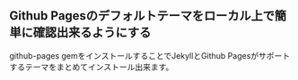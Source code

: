 ## Github Pagesのデフォルトテーマをローカル上で簡単に確認出来るようにする

github-pages gemをインストールすることでJekyllとGithub Pagesがサポートするテーマをまとめてインストール出来ます。
